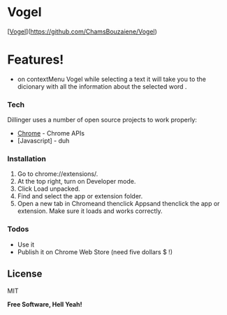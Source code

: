 # Vogel

[[Vogel](https://github.com/ChamsBouzaiene/Vogel/tree/main/assets/icon.png)](https://github.com/ChamsBouzaiene/Vogel)

# Features!

- on contextMenu Vogel while selecting a text it will take you to the dicionary with all the information about the selected word .

### Tech

Dillinger uses a number of open source projects to work properly:

- [Chrome] - Chrome APIs
- [Javascript] - duh

### Installation

1.  Go to chrome://extensions/.
2.  At the top right, turn on Developer mode.
3.  Click Load unpacked.
4.  Find and select the app or extension folder.
5.  Open a new tab in Chromeand thenclick Appsand thenclick the app or extension. Make sure it loads and works correctly.

### Todos

- Use it
- Publish it on Chrome Web Store (need five dollars \$ !)

## License

MIT

**Free Software, Hell Yeah!**

[chrome]: https://developer.chrome.com/extensions
